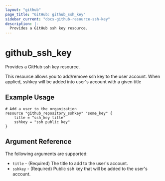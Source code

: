 ```yaml
---
layout: "github"
page_title: "GitHub: github_ssh_key"
sidebar_current: "docs-github-resource-ssh-key"
description: |-
  Provides a GitHub ssh key resource.
---
```


# github\_ssh_key

Provides a GitHub ssh key resource.

This resource allows you to add/remove ssh key to the user account. When applied,
sshkey will be added into user's account with a given title

## Example Usage

```
# Add a user to the organization
resource "github_repository_sshkey" "some_key" {
    title = "ssh_key title"
    sshkey = "ssh public key"
}
```

## Argument Reference

The following arguments are supported:

* `title` - (Required) The title to add to the user's account.
* `sshkey` - (Required) Public ssh key that will be added to the user's account.
